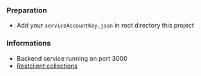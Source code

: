 ### Preparation
- Add your `serviceAccountKey.json` in root directory this project

### Informations

- Backend service running on port 3000
- [Restclient collections](https://raw.githubusercontent.com/wahyukodar/backend-repo/master/http/users.http)

